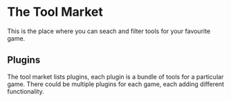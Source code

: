 # The Tool Market

This is the place where you can seach and filter tools for your favourite game.

## Plugins

The tool market lists plugins, each plugin is a bundle of tools for a particular game. There could be multiple plugins for each game, each adding different functionality.


